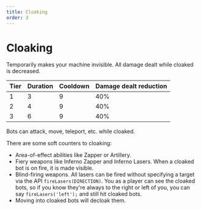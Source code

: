 ```yaml
---
title: Cloaking
order: 3
---
```


# Cloaking

Temporarily makes your machine invisible. All damage dealt while cloaked is decreased.

| Tier | Duration | Cooldown | Damage dealt reduction |
| --- | --- | --- | --- |
| 1 | 3 | 9 | 40% |
| 2 | 4 | 9 | 40% |
| 3 | 6 | 9 | 40% |

Bots can attack, move, teleport, etc. while cloaked.

There are some soft counters to cloaking:

 * Area-of-effect abilities like Zapper or Artillery.
 * Fiery weapons like Inferno Zapper and Inferno Lasers. When a cloaked bot is on fire, it is made visible.
 * Blind-firing weapons. All lasers can be fired without specifying a target via the API `fireLasers(DIRECTION)`. You as a player can see the cloaked bots, so if you know they're always to the right or left of you, you can say `fireLasers('left');` and still hit cloaked bots.
 * Moving into cloaked bots will decloak them.
